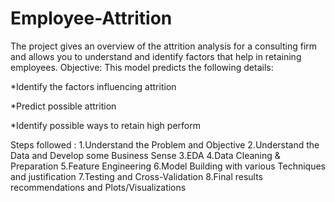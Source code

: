 # Employee-Attrition
 The project gives an overview of the attrition analysis for a consulting firm and allows you to understand and identify factors that help in retaining employees. 
Objective: This model predicts the following details:

*Identify the factors influencing attrition

*Predict possible attrition

*Identify possible ways to retain high perform




Steps followed : 
1.Understand the Problem and Objective
2.Understand the Data and Develop some Business Sense
3.EDA
4.Data Cleaning & Preparation
5.Feature Engineering 
6.Model Building with various Techniques and justification
7.Testing and Cross-Validation
8.Final results recommendations and Plots/Visualizations


